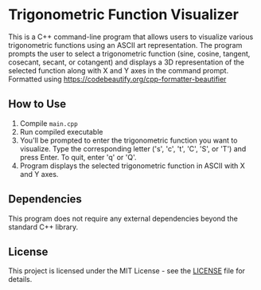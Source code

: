 # Trigonometric Function Visualizer

This is a C++ command-line program that allows users to visualize various trigonometric functions using an ASCII art representation. The program prompts the user to select a trigonometric function (sine, cosine, tangent, cosecant, secant, or cotangent) and displays a 3D representation of the selected function along with X and Y axes in the command prompt.
Formatted using https://codebeautify.org/cpp-formatter-beautifier

## How to Use

1. Compile `main.cpp` 
2. Run compiled executable
3. You'll be prompted to enter the trigonometric function you want to visualize. Type the corresponding letter ('s', 'c', 't', 'C', 'S', or 'T') and press Enter. To quit, enter 'q' or 'Q'.
4. Program displays the selected trigonometric function in ASCII  with X and Y axes.

## Dependencies

This program does not require any external dependencies beyond the standard C++ library.

## License

This project is licensed under the MIT License - see the [LICENSE](LICENSE) file for details.
